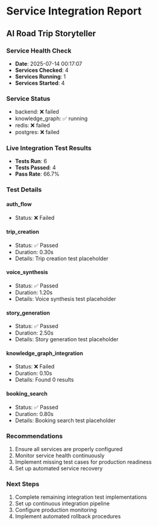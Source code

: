 
# Service Integration Report
## AI Road Trip Storyteller

### Service Health Check
- **Date**: 2025-07-14 00:17:07
- **Services Checked**: 4
- **Services Running**: 1
- **Services Started**: 4

### Service Status
- backend: ❌ failed
- knowledge_graph: ✅ running
- redis: ❌ failed
- postgres: ❌ failed


### Live Integration Test Results
- **Tests Run**: 6
- **Tests Passed**: 4
- **Pass Rate**: 66.7%

### Test Details

#### auth_flow
- Status: ❌ Failed
#### trip_creation
- Status: ✅ Passed
- Duration: 0.30s
- Details: Trip creation test placeholder
#### voice_synthesis
- Status: ✅ Passed
- Duration: 1.20s
- Details: Voice synthesis test placeholder
#### story_generation
- Status: ✅ Passed
- Duration: 2.50s
- Details: Story generation test placeholder
#### knowledge_graph_integration
- Status: ❌ Failed
- Duration: 0.10s
- Details: Found 0 results
#### booking_search
- Status: ✅ Passed
- Duration: 0.80s
- Details: Booking search test placeholder

### Recommendations
1. Ensure all services are properly configured
2. Monitor service health continuously
3. Implement missing test cases for production readiness
4. Set up automated service recovery

### Next Steps
1. Complete remaining integration test implementations
2. Set up continuous integration pipeline
3. Configure production monitoring
4. Implement automated rollback procedures
